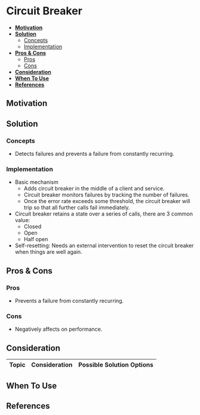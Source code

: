 # Circuit Breaker

- [**Motivation**](#motivation)
- [**Solution**](#solution)
   - [Concepts](#concepts)
   - [Implementation](#implementation)
- [**Pros & Cons**](#pros--cons)
   - [Pros](#pros)
   - [Cons](#cons)
- [**Consideration**](#consideration)
- [**When To Use**](#when-to-use)
- [**References**](#references)

## Motivation

## Solution
### Concepts
- Detects failures and prevents a failure from constantly recurring.

### Implementation
- Basic mechanism
   - Adds circuit breaker in the middle of a client and service.
   - Circuit breaker monitors failures by tracking the number of failures.
   - Once the error rate exceeds some threshold, the circuit breaker will trip so that all further calls fail immediately.
- Circuit breaker retains a state over a series of calls, there are 3 common value:
   - Closed
   - Open
   - Half open
- Self-resetting: Needs an external intervention to reset the circuit breaker when things are well again.

## Pros & Cons
### Pros
- Prevents a failure from constantly recurring.
### Cons
- Negatively affects on performance.

## Consideration
| Topic | Consideration | Possible Solution Options |
|----|-----|-----|

## When To Use

## References
